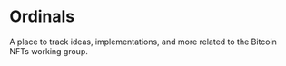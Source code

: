 # Ordinals

A place to track ideas, implementations, and more related to the Bitcoin NFTs working group.

